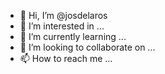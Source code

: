 - 👋 Hi, I’m @josdelaros
- 👀 I’m interested in ...
- 🌱 I’m currently learning ...
- 💞️ I’m looking to collaborate on ...
- 📫 How to reach me ...

<!---3
josdelaros/josdelaros is a ✨ special ✨ repository because its `README.md` (this file) appears on your GitHub profile.
You can click the Preview link to take a look at your changes.
--->
